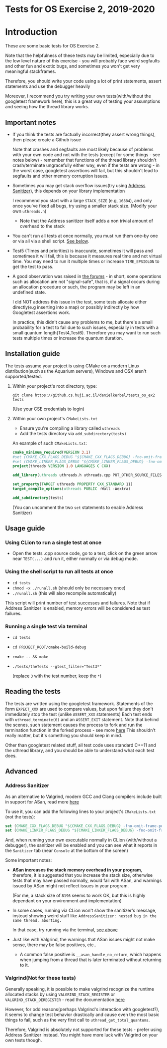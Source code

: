 # Tests for OS Exercise 2, 2019-2020
# Introduction

These are some basic tests for OS Exercise 2.

Note that the helpfulness of these tests may be limited, especially
due to the low level nature of this exercise - you will probably face weird segfaults
and other fun and exotic bugs, and sometimes you won't get very meaningful stackframes. 

Therefore, you should write your code using a lot of print statements, assert statements and use the debugger heavily

Moreover, I recommend you try writing your own tests(with/without the googletest framework here), this is a great way
of testing your assumptions and seeing how the thread library works.

## Important notes

  
- If you think the tests are factually incorrect(they assert wrong things), then please create a Github issue
  
  Note that crashes and segfaults are most likely because of problems with your own code and not with the tests
  (except for some things - see notes below) - remember that functions of the thread library shouldn't crash/terminate
  ungracefully either way, even if the tests are wrong - in the worst case, googletest assertions will fail, but this
  shouldn't lead to segfaults and other memory corruption issues.
  
- Sometimes you may get stack overflow issues(try using [Address Sanitizer](#address-sanitizer)), this depends on your library implementation

  I recommend you start with a large `STACK_SIZE` (e.g, `16384`), and only once you've fixed all bugs, try using a smaller stack
  size. (Modify your own `uthreads.h`)
  
  * Note that the Address sanitizer itself adds a non trivial amount of overhead to the stack
  
- You can't run all tests at once normally, you must run them one-by one or via all via a shell script.
  [See below](#usage-guide).
 
- Test5 (Times and priorities) is inaccurate, sometimes it will pass and sometimes it will fail, this is
  because it measures real time and not virtual time. You may need to run it multiple times or increase `TIME_EPSIOLON` to get
  the test to pass.
  
- A good observation was raised in [the forums](https://moodle2.cs.huji.ac.il/nu19/mod/forum/discuss.php?d=60001) - in 
  short, some operations such as allocation are not "signal-safe", that is, if a signal occurs during an allocation
  procedure or such, the program may be left in an undefined state.
  
  I did NOT address this issue in the test, some tests allocate either directly(e.g inserting into a map) or possibly
  indirectly by how Googletest assertions work.
  
  In practice, this didn't cause any problems to me, but there's a small probability for a test to fail due to such 
  issues, especially in tests with a small quantum length(Test4,Test6). Therefore you may want to run such tests
  multiple times or increase the quantum duration.
  
## Installation guide

The tests assume your project is using CMake on a modern Linux distribution(such as the Aquarium servers), 
Windows and OSX aren't supported/tested. 

1. Within your project's root directory, type:
 
   `git clone https://github.cs.huji.ac.il/danielkerbel/tests_os_ex2 tests`
   
   (Use your CSE credentials to login)
   
2. Within your own project's `CMakeLists.txt`
   - Ensure you're compiling a library called `uthreads`
   - Add the tests directory via `add_subdirectory(tests)`
   
   An example of such `CMakeLists.txt`:
   ```cmake
   cmake_minimum_required(VERSION 3.1)
   #set (CMAKE_CXX_FLAGS_DEBUG "${CMAKE_CXX_FLAGS_DEBUG} -fno-omit-frame-pointer -fsanitize=address")
   #set (CMAKE_LINKER_FLAGS_DEBUG "${CMAKE_LINKER_FLAGS_DEBUG} -fno-omit-frame-pointer -fsanitize=address")
   project(threads VERSION 1.0 LANGUAGES C CXX)
   
   add_library(uthreads uthreads.h uthreads.cpp PUT_OTHER_SOURCE_FILES_HERE)
   
   set_property(TARGET uthreads PROPERTY CXX_STANDARD 11)
   target_compile_options(uthreads PUBLIC -Wall -Wextra)
   
   add_subdirectory(tests)
   
   ```
   
   (You can uncomment the two `set` statements to enable Address Sanitizer)

## Usage guide

### Using CLion to run a single test at once

- Open the tests .cpp source code, go to a test, click on the green arrow near `TEST(...)` and run it,
  either normally or via debug mode.

### Using the shell script to run all tests at once

- `cd tests`
- `chmod +x ./runall.sh`  (should only be necessary once)
- `./runall.sh`  (this will also recompile automatically)

This script will print number of test successes and failures. 
Note that if Address Sanitizer is enabled, memory errors will be considered as test failures.

### Running a single test via terminal


- `cd tests`
- `cd PROJECT_ROOT/cmake-build-debug`
- `cmake .. && make` 
- `./tests/theTests --gtest_filter="Test3*"` 

  (replace `3` with the test number, keep the `*`)

## Reading the tests

The tests are written using the googletest framework. Statements of the form `EXPECT_XXX` are used to compare values,
but upon failure they don't immediately stop the test (unlike `ASSERT_XXX` statements)
Each test ends with `uthread_terminate(0)` and an `ASSERT_EXIT` statement. Note that behind the scenes, such statement
causes the process to fork and run the termination function in the forked process - see more [here](https://github.com/google/googletest/blob/master/googletest/docs/advanced.md#how-it-works)
This shouldn't really matter, but it's something you should keep in mind.

Other than googletest related stuff, all test code uses standard C++11 and the uthread library, and you should be
able to understand what each test does.


## Advanced 
### Address Sanitizer
As an alternative to Valgrind, modern GCC and Clang compilers include built in support for ASan, read 
more [here](https://github.com/google/sanitizers/wiki/AddressSanitizer)

To use it, you can add the following lines to your project's `CMakeLists.txt` (not the tests):
```cmake
set (CMAKE_CXX_FLAGS_DEBUG "${CMAKE_CXX_FLAGS_DEBUG} -fno-omit-frame-pointer -fsanitize=address")
set (CMAKE_LINKER_FLAGS_DEBUG "${CMAKE_LINKER_FLAGS_DEBUG} -fno-omit-frame-pointer -fsanitize=address")
```

And, when running your own executable normally in CLion (with/without a debugger), the sanitizer will be enabled
and you can see what it reports in the `Sanitizer` tab (near `Console` at the bottom of the screen)

Some important notes:

- **ASan increases the stack memory overhead in your program**, therefore, it is suggested that you increase the stack size,
  otherwise tests that may have passed normally, would fail with ASan, and warnings issued by ASan might not reflect
  issues in your program.
  
  (For me, a stack size of `8196` seems to work OK, but this is highly dependant on your environment and implementation)

- In some cases, running via CLion won't show the sanitizer's message, instead showing weird stuff like 
  `AddressSanitizer: nested bug in the same thread, aborting.`
  
  In that case, try running via the terminal, [see above](#usage-guide)

- Just like with Valgrind, the warnings that ASan issues might not make sense, there may be false positives, etc..

  - A common false positive is `__asan_handle_no_return`, which happens when jumping from a thread that is later
    terminated without returning to it.

### Valgrind(Not for these tests)

Generally speaking, it is possible to make valgrind recognize the runtime allocated stacks by using `VALGRIND_STACK_REGISTER` or
`VALGRIND_STACK_DEREGISTER` - read the documentation [here](https://valgrind.org/docs/manual/manual-core-adv.html)

However, for odd reasons(perhaps Valgrind's interaction with googletest?), it seems to change test behavior drastically
and cause even the most basic things to fail, such as the very first call to `uthread_get_total_quantums`.

Therefore, Valgrind is absolutely not supported for these tests - prefer using Address Sanitizer instead. You might have
more luck with Valgrind on your own tests though.

###

